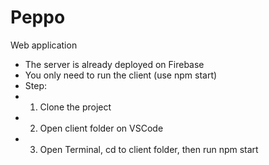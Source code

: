# Peppo
Web application
* The server is already deployed on Firebase
* You only need to run the client (use npm start)
* Step:
* 1. Clone the project
* 2. Open client folder on VSCode
* 3. Open Terminal, cd to client folder, then run npm start
